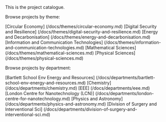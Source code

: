 This is the project catalogue.




Browse projects by theme:

[Circular Economy] (/docs/themes/circular-economy.md)
[Digital Security and Resilience] (/docs/themes/digital-security-and-resilience.md)
[Energy and Decarbonisation] (/docs/themes/energy-and-decarbonisation.md)
[Information and Communication Technologies] (/docs/themes/information-and-communication-technologies.md)
[Mathematical Sciences] (/docs/themes/mathematical-sciences.md)
[Physical Sciences] (/docs/themes/physical-sciences.md)


Browse projects by department:

[Bartlett School Env Energy and Resources] (/docs/departments/bartlett-school-env-energy-and-resources.md)
[Chemistry] (/docs/departments/chemistry.md)
[EEE] (/docs/departments/eee.md)
[London Centre for Nanotechnology (LCN)] (/docs/departments/london-centre-for-nanotechnology.md)
[Physics and Astronomy] (/docs/departments/physics-and-astronomy.md)
[Division of Surgery and Interventional Sci] (/docs/departments/division-of-surgery-and-interventional-sci.md)
